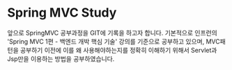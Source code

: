 # Spring MVC Study
앞으로 SpringMVC 공부과정을 GIT에 기록을 하고자 합니다.
기본적으로 인프런의 'Spring MVC 1편 - 백엔드 개박 핵심 기술' 강의를 기준으로
공부하고 있으며, MVC패턴을 공부하기 이전에 이를 왜 사용해야하는지를
정확히 이해하기 위해서 Servlet과 Jsp만을 이용하는 방법을 공부하였습니다.